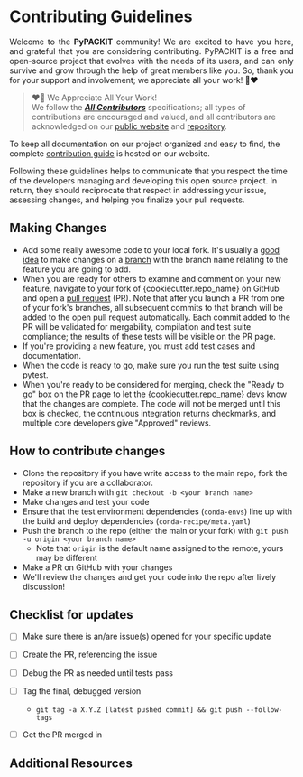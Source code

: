 # Contributing Guidelines

<p align="justify">
Welcome to the <b>PyPACKIT</b> community!
We are excited to have you here, 
and grateful that you are considering contributing.
PyPACKIT is a free and open-source project that evolves with the needs of its users,
and can only survive and grow through the help of great members like you. 
So, thank you for your support and involvement; we appreciate all your work! 🙏❤️
</p>

> ❤️🙏 We Appreciate All Your Work!    
We follow the [***All Contributors***](https://allcontributors.org/docs/en/specification) specifications; 
all types of contributions are encouraged and valued, and 
all contributors are acknowledged on our [public website](https://.rtfd.io/about#contributors) 
and [repository](https://github.com/ArminAriam/PyPACKIT/releases).


To keep all documentation on our project organized and easy to find, 
the complete [contribution guide](docs/CONTRIBUTING.md) 
is hosted on our website. 

Following these guidelines helps to communicate that you respect the time of the developers managing and developing this open source project. In return, they should reciprocate that respect in addressing your issue, assessing changes, and helping you finalize your pull requests.



## Making Changes

* Add some really awesome code to your local fork.  It's usually a [good
  idea](http://blog.jasonmeridth.com/posts/do-not-issue-pull-requests-from-your-master-branch/)
  to make changes on a
  [branch](https://help.github.com/articles/creating-and-deleting-branches-within-your-repository/)
  with the branch name relating to the feature you are going to add.
* When you are ready for others to examine and comment on your new feature,
  navigate to your fork of {cookiecutter.repo_name} on GitHub and open a [pull
  request](https://help.github.com/articles/using-pull-requests/) (PR). Note that
  after you launch a PR from one of your fork's branches, all
  subsequent commits to that branch will be added to the open pull request
  automatically.  Each commit added to the PR will be validated for
  mergability, compilation and test suite compliance; the results of these tests
  will be visible on the PR page.
* If you're providing a new feature, you must add test cases and documentation.
* When the code is ready to go, make sure you run the test suite using pytest.
* When you're ready to be considered for merging, check the "Ready to go"
  box on the PR page to let the {cookiecutter.repo_name} devs know that the changes are complete.
  The code will not be merged until this box is checked, the continuous
  integration returns checkmarks,
  and multiple core developers give "Approved" reviews.

## How to contribute changes
- Clone the repository if you have write access to the main repo, fork the repository if you are a collaborator.
- Make a new branch with `git checkout -b <your branch name>`
- Make changes and test your code
- Ensure that the test environment dependencies (`conda-envs`) line up with the build and deploy dependencies (`conda-recipe/meta.yaml`)
- Push the branch to the repo (either the main or your fork) with `git push -u origin <your branch name>`
  * Note that `origin` is the default name assigned to the remote, yours may be different
- Make a PR on GitHub with your changes
- We'll review the changes and get your code into the repo after lively discussion!


## Checklist for updates
- [ ] Make sure there is an/are issue(s) opened for your specific update
- [ ] Create the PR, referencing the issue
- [ ] Debug the PR as needed until tests pass
- [ ] Tag the final, debugged version 
   *  `git tag -a X.Y.Z [latest pushed commit] && git push --follow-tags`
- [ ] Get the PR merged in


## Additional Resources

